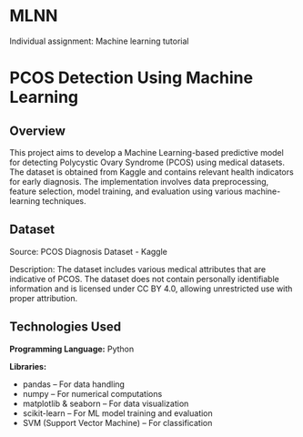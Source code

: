 # MLNN 

Individual assignment: Machine learning tutorial

# **PCOS Detection Using Machine Learning**

## **Overview**

This project aims to develop a Machine Learning-based predictive model for detecting Polycystic Ovary Syndrome (PCOS) using medical datasets. The dataset is obtained from Kaggle and contains relevant health indicators for early diagnosis. The implementation involves data preprocessing, feature selection, model training, and evaluation using various machine-learning techniques.

## **Dataset**

Source: PCOS Diagnosis Dataset - Kaggle

Description: The dataset includes various medical attributes that are indicative of PCOS. The dataset does not contain personally identifiable information and is licensed under CC BY 4.0, allowing unrestricted use with proper attribution.

## **Technologies Used**

**Programming Language:** Python

**Libraries:**

* pandas – For data handling
* numpy – For numerical computations
* matplotlib & seaborn – For data visualization
* scikit-learn – For ML model training and evaluation
* SVM (Support Vector Machine) – For classification
